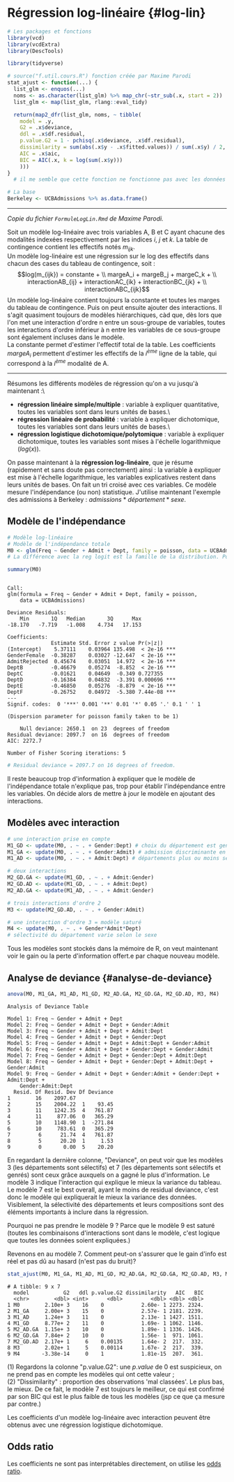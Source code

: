 
# Régression log-linéaire {#log-lin}




```r
# Les packages et fonctions
library(vcd)
library(vcdExtra)
library(DescTools)

library(tidyverse)

# source("f.util.cours.R") fonction créée par Maxime Parodi
stat_ajust <- function(...) {
  list_glm <- enquos(...)
  noms <- as.character(list_glm) %>% map_chr(~str_sub(.x, start = 2))
  list_glm <- map(list_glm, rlang::eval_tidy)

  return(map2_dfr(list_glm, noms, ~ tibble(
    model = .y,
    G2 = .x$deviance,
    ddl = .x$df.residual,
    p.value.G2 = 1 - pchisq(.x$deviance, .x$df.residual),
    dissimilarity = sum(abs(.x$y - .x$fitted.values)) / sum(.x$y) / 2,
    AIC = .x$aic,
    BIC = AIC(.x, k = log(sum(.x$y)))
    )))
}
  # il me semble que cette fonction ne fonctionne pas avec les données pondérées. utilise stat_ajust2 dans ce cas, dispo dans son fichier.

# La base
Berkeley <- UCBAdmissions %>% as.data.frame()
```

------------------------------------------------------------------------

_Copie du fichier `FormuleLogLin.Rmd` de Maxime Parodi._

Soit un modèle log-linéaire avec trois variables A, B et C ayant chacune des modalités indexées respectivement par les indices $i$, $j$ et $k$. La table de contingence contient les effectifs notés $m_{ijk}$.\
Un modèle log-linéaire est une régression sur le log des effectifs dans chacun des cases du tableau de contingence, soit : $$log(m_{ijk}) = constante + \\ margeA_i + margeB_j + margeC_k + \\ interactionAB_{ij} + interactionAC_{ik} + interactionBC_{jk} + \\ interactionABC_{ijk}$$ Un modèle log-linéaire contient toujours la constante et toutes les marges du tableau de contingence. Puis on peut ensuite ajouter des interactions. Il s'agit quasiment toujours de modèles hiérarchiques, càd que, dès lors que l'on met une interaction d'ordre n entre un sous-groupe de variables, toutes les interactions d'ordre inférieur à n entre les variables de ce sous-groupe sont également incluses dans le modèle.\
La constante permet d'estimer l'effectif total de la table. Les coefficients $margeA_i$ permettent d'estimer les effectifs de la $i^{ème}$ ligne de la table, qui correspond à la $i^{ème}$ modalité de A.

------------------------------------------------------------------------

Résumons les différents modèles de régression qu'on a vu jusqu'à maintenant :\
- **régression linéaire simple/multiple** : variable à expliquer quantitative, toutes les variables sont dans leurs unités de bases.\
- **régression linéaire de probabilité** : variable à expliquer dichotomique, toutes les variables sont dans leurs unités de bases.\
- **régression logistique dichotomique/polytomique** : variable à expliquer dichotomique, toutes les variables sont mises à l'échelle logarithmique ($log(x)$).

On passe maintenant à la **régression log-linéaire**, que je résume (rapidement et sans doute pas correctement) ainsi : la variable à expliquer est mise à l'échelle logarithmique, les variables explicatives restent dans leurs unités de bases. On fait un tri croisé avec ces variables. Ce modèle mesure l'indépendance (ou non) statistique. J'utilise maintenant l'exemple des admissions à Berkeley : $admissions*département*sexe$.


## Modèle de l'indépendance


```r
# Modèle log-linéaire
# Modèle de l'indépendance totale
M0 <- glm(Freq ~ Gender + Admit + Dept, family = poisson, data = UCBAdmissions)
# La différence avec la reg logit est la famille de la distribution. Pour la reg logit, on avait family=binomial, ici on a family=poisson.

summary(M0)
```

```

Call:
glm(formula = Freq ~ Gender + Admit + Dept, family = poisson, 
    data = UCBAdmissions)

Deviance Residuals: 
    Min       1Q   Median       3Q      Max  
-18.170   -7.719   -1.008    4.734   17.153  

Coefficients:
              Estimate Std. Error z value Pr(>|z|)    
(Intercept)    5.37111    0.03964 135.498  < 2e-16 ***
GenderFemale  -0.38287    0.03027 -12.647  < 2e-16 ***
AdmitRejected  0.45674    0.03051  14.972  < 2e-16 ***
DeptB         -0.46679    0.05274  -8.852  < 2e-16 ***
DeptC         -0.01621    0.04649  -0.349 0.727355    
DeptD         -0.16384    0.04832  -3.391 0.000696 ***
DeptE         -0.46850    0.05276  -8.879  < 2e-16 ***
DeptF         -0.26752    0.04972  -5.380 7.44e-08 ***
---
Signif. codes:  0 '***' 0.001 '**' 0.01 '*' 0.05 '.' 0.1 ' ' 1

(Dispersion parameter for poisson family taken to be 1)

    Null deviance: 2650.1  on 23  degrees of freedom
Residual deviance: 2097.7  on 16  degrees of freedom
AIC: 2272.7

Number of Fisher Scoring iterations: 5
```

```r
# Residual deviance = 2097.7 on 16 degrees of freedom.
```

Il reste beaucoup trop d'information à expliquer que le modèle de l'indépendance totale n'explique pas, trop pour établir l'indépendance entre les variables. On décide alors de mettre à jour le modèle en ajoutant des interactions.

## Modèles avec interaction


```r
# une interaction prise en compte
M1_GD <- update(M0, . ~ . + Gender:Dept) # choix du département est genré
M1_GA <- update(M0, . ~ . + Gender:Admit) # admission discriminante en fonction du sexe
M1_AD <- update(M0, . ~ . + Admit:Dept) # départements plus ou moins selectifs

# deux interactions
M2_GD.GA <- update(M1_GD, . ~ . + Admit:Gender)
M2_GD.AD <- update(M1_GD, . ~ . + Admit:Dept)
M2_AD.GA <- update(M1_AD, . ~ . + Admit:Gender)

# trois interactions d'ordre 2
M3 <- update(M2_GD.AD, . ~ . + Gender:Admit)

# une interaction d'ordre 3 = modèle saturé
M4 <- update(M0, . ~ . + Gender*Admit*Dept) 
# sélectivité du département varie selon le sexe
```

Tous les modèles sont stockés dans la mémoire de R, on veut maintenant voir le gain ou la perte d'information offert.e par chaque nouveau modèle.

## Analyse de deviance {#analyse-de-deviance}


```r
anova(M0, M1_GA, M1_AD, M1_GD, M2_AD.GA, M2_GD.GA, M2_GD.AD, M3, M4)
```

```
Analysis of Deviance Table

Model 1: Freq ~ Gender + Admit + Dept
Model 2: Freq ~ Gender + Admit + Dept + Gender:Admit
Model 3: Freq ~ Gender + Admit + Dept + Admit:Dept
Model 4: Freq ~ Gender + Admit + Dept + Gender:Dept
Model 5: Freq ~ Gender + Admit + Dept + Admit:Dept + Gender:Admit
Model 6: Freq ~ Gender + Admit + Dept + Gender:Dept + Gender:Admit
Model 7: Freq ~ Gender + Admit + Dept + Gender:Dept + Admit:Dept
Model 8: Freq ~ Gender + Admit + Dept + Gender:Dept + Admit:Dept + Gender:Admit
Model 9: Freq ~ Gender + Admit + Dept + Gender:Admit + Gender:Dept + Admit:Dept + 
    Gender:Admit:Dept
  Resid. Df Resid. Dev Df Deviance
1        16    2097.67            
2        15    2004.22  1    93.45
3        11    1242.35  4   761.87
4        11     877.06  0   365.29
5        10    1148.90  1  -271.84
6        10     783.61  0   365.29
7         6      21.74  4   761.87
8         5      20.20  1     1.53
9         0       0.00  5    20.20
```

En regardant la dernière colonne, "Deviance", on peut voir que les modèles 3 (les départements sont sélectifs) et 7 (les départements sont sélectifs et genrés) sont ceux grâce auxquels on a gagné le plus d'information. Le modèle 3 indique l'interaction qui explique le mieux la variance du tableau. Le modèle 7 est le best overall, ayant le moins de residual deviance, c'est donc le modèle qui expliquerait le mieux la variance des données. Visiblement, la sélectivité des départements et leurs compositions sont des éléments importants à inclure dans la régression.

Pourquoi ne pas prendre le modèle 9 ? Parce que le modèle 9 est saturé (toutes les combinaisons d'interactions sont dans le modèle, c'est logique que toutes les données soient expliquées.)

Revenons en au modèle 7. Comment peut-on s'assurer que le gain d'info est réel et pas dû au hasard (n'est pas du bruit)?


```r
stat_ajust(M0, M1_GA, M1_AD, M1_GD, M2_AD.GA, M2_GD.GA, M2_GD.AD, M3, M4)
```

```
# A tibble: 9 x 7
  model           G2   ddl p.value.G2 dissimilarity   AIC   BIC
  <chr>        <dbl> <int>      <dbl>         <dbl> <dbl> <dbl>
1 M0        2.10e+ 3    16    0            2.60e- 1 2273. 2324.
2 M1_GA     2.00e+ 3    15    0            2.57e- 1 2181. 2239.
3 M1_AD     1.24e+ 3    11    0            2.13e- 1 1427. 1511.
4 M1_GD     8.77e+ 2    11    0            1.69e- 1 1062. 1146.
5 M2_AD.GA  1.15e+ 3    10    0            1.89e- 1 1336. 1426.
6 M2_GD.GA  7.84e+ 2    10    0            1.56e- 1  971. 1061.
7 M2_GD.AD  2.17e+ 1     6    0.00135      1.64e- 2  217.  332.
8 M3        2.02e+ 1     5    0.00114      1.67e- 2  217.  339.
9 M4       -3.38e-14     0    1            1.81e-15  207.  361.
```

(1) Regardons la colonne "p.value.G2": une $p.value$ de 0 est suspicieux, on ne prend pas en compte les modèles qui ont cette valeur ;\
(2) "Dissimilarity" : proportion des observations 'mal classées'. Le plus bas, le mieux. De ce fait, le modèle 7 est toujours le meilleur, ce qui est confirmé par son BIC qui est le plus faible de tous les modèles (jsp ce que ça mesure par contre.)

Les coefficients d'un modèle log-linéaire avec interaction peuvent être obtenus avec une régression logistique dichotomique. 

## Odds ratio

Les coefficients ne sont pas interprétables directement, on utilise les [odds ratio](#odds-ratio-complet).
